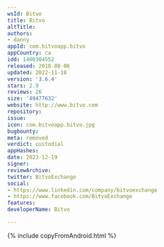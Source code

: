 ```yaml
---
wsId: Bitvo
title: Bitvo
altTitle: 
authors:
- danny
appId: com.bitvoapp.bitvo
appCountry: ca
idd: 1400304552
released: 2018-08-06
updated: 2022-11-18
version: '3.6.4'
stars: 2.9
reviews: 26
size: '49477632'
website: http://www.bitvo.com
repository: 
issue: 
icon: com.bitvoapp.bitvo.jpg
bugbounty: 
meta: removed
verdict: custodial
appHashes: 
date: 2023-12-19
signer: 
reviewArchive: 
twitter: BitvoExchange
social:
- https://www.linkedin.com/company/bitvoexchange
- https://www.facebook.com/BitvoExchange
features: 
developerName: Bitvo

---
```


{% include copyFromAndroid.html %}
